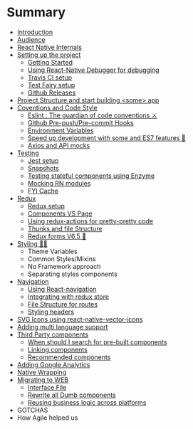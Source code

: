 # Summary

* [Introduction](README.md)
* [Audience](audience.md)
* [React Native Internals](./3-react-native-internals/react-native-internals.md)
* [Setting up the project](setting-up-the-project.md)
  * [Getting Started](setting-up-the-project/installing-react-native.md)
  * [Using React-Native Debugger for debugging](setting-up-the-project/using-react-native-debugger-for-debugging.md)
  * [Travis CI setup](setting-up-the-project/travis-ci-setup.md)
  * [Test Fairy setup](setting-up-the-project/test-fairy-setup.md)
  * [Github Releases](setting-up-the-project/github-releases.md)
* [Project Structure and start building &lt;some&gt; app](project-structure-and-start-building-some-app.md)
* [Coventions and Code Style](coventions-and-code-style.md)
  * [Eslint : The guardian of code conventions ⚔️](./6-conventions-and-code-style/eslint.md)
  * [Github Pre-push/Pre-commit Hooks](./6-conventions-and-code-style/git-pre-hooks.md)
  * [Environment Variables](./6-conventions-and-code-style/environment-variables.md)
  * [Speed up development with some and ES7 features 🤘](./6-conventions-and-code-style/es7-features.md)
  * [Axios and API mocks](6-conventions-and-code-style/axios-and-api-mocks.md)
* [Testing](testing.md)
  * [Jest setup](testing/jest-setup.md)
  * [Snapshots](testing/snapshots.md)
  * [Testing stateful components using Enzyme](testing/enzyme-testing.md)
  * [Mocking RN modules  ](testing/mocking-rn-modules.md)
  * [FYI Cache](testing/fyi-cache.md)
* [Redux](redux.md)
  * [Redux setup](redux/redux-setup.md)
  * [Components VS Page](redux/components-vs-page.md)
  * [Using redux-actions for pretty-pretty code](redux/using-redux-actions-for-pretty-pretty-code.md)
  * [Thunks and file Structure](redux/thunks-and-file-structure.md)
  * [Redux forms V6.5 🤘](redux/redux-forms-v65-d83e-dd18.md)
* [Styling 💅🏻](styling-d83d-dc85-d83c-dffb.md)
  * Theme Variables
  * Common Styles/Mixins
  * No Framework approach
  * Separating styles components
* [Navigation](navigation.md)
  * [Using React-navigation](using-react-navigation.md)
  * [Integrating with redux store](integrating-with-redux-store.md)
  * [File Structure for routes](file-structure-for-routes.md)
  * [Styling headers](styling-headers.md)
* [SVG Icons using react-native-vector-icons](svg-icons-using-react-native-vector-icons.md)
* [Adding multi language support](adding-multi-language-support.md)
* [Third Party components](third-party-components.md)
  * [When should I search for pre-built components](third-party-components/when-should-i-search-for-pre-built-components.md)
  * [Linking components](third-party-components/linking-components.md)
  * [Recommended components](third-party-components/recommended-components.md)
* [Adding Google Analytics](adding-google-analytics.md)
* [Native Wrapping](native-wrapping.md)
* [Migrating to WEB](migrating-to-web.md)
  * [Interface File](migrating-to-web/interface-file.md)
  * [Rewrite all Dumb components](migrating-to-web/rewrite-all-dumb-components.md)
  * [Reusing business logic across platforms](migrating-to-web/reusing-business-logic-across-platforms.md)
* GOTCHAS
* How Agile helped us

